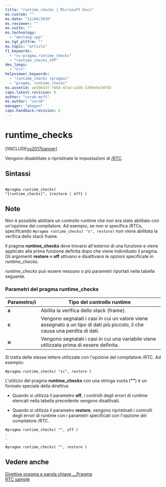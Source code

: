 ```yaml
---
title: "runtime_checks | Microsoft Docs"
ms.custom: ""
ms.date: "11/04/2016"
ms.reviewer: ""
ms.suite: ""
ms.technology: 
  - "devlang-cpp"
ms.tgt_pltfrm: ""
ms.topic: "article"
f1_keywords: 
  - "vc-pragma.runtime_checks"
  - "runtime_checks_CPP"
dev_langs: 
  - "C++"
helpviewer_keywords: 
  - "runtime_checks (pragma)"
  - "pragma, runtime_checks"
ms.assetid: ae50b43f-f88d-47ad-a2db-3389e9e7df5b
caps.latest.revision: 6
author: "corob-msft"
ms.author: "corob"
manager: "ghogen"
caps.handback.revision: 6
---
```

# runtime_checks
[!INCLUDE[vs2017banner](../assembler/inline/includes/vs2017banner.md)]

Vengono disabilitate o ripristinate le impostazioni di [\/RTC](../build/reference/rtc-run-time-error-checks.md).  
  
## Sintassi  
  
```  
  
#pragma runtime_checks(  
"[runtime_checks]", {restore | off} )  
```  
  
## Note  
 Non è possibile abilitare un controllo runtime che non era stato abilitato con un'opzione del compilatore. Ad esempio, se non si specifica \/RTCs, specificando `#pragma runtime_checks( "s", restore)` non viene abilitata la verifica dello stack frame.  
  
 Il pragma **runtime\_checks** deve trovarsi all'esterno di una funzione e viene applicato alla prima funzione definita dopo che viene individuato il pragma. Gli argomenti **restore** e **off** attivano e disattivano le opzioni specificate in *runtime\_checks*.  
  
 *runtime\_checks* può essere nessuno o più parametri riportati nella tabella seguente.  
  
### Parametri del pragma runtime\_checks  
  
|Parametro\/i|Tipo del controllo runtime|  
|------------------|--------------------------------|  
|**s**|Abilita la verifica dello stack \(frame\).|  
|**c**|Vengono segnalati i casi in cui un valore viene assegnato a un tipo di dati più piccolo, il che causa una perdita di dati.|  
|**u**|Vengono segnalati i casi in cui una variabile viene utilizzata prima di essere definita.|  
  
 Si tratta delle stesse lettere utilizzate con l'opzione del compilatore \/RTC. Ad esempio:  
  
```  
#pragma runtime_checks( "sc", restore )  
```  
  
 L'utilizzo del pragma **runtime\_checks** con una stringa vuota \(**""**\) è un formato speciale della direttiva:  
  
-   Quando si utilizza il parametro **off**, i controlli degli errori di runtime elencati nella tabella precedente vengono disattivati.  
  
-   Quando si utilizza il parametro **restore**, vengono ripristinati i controlli degli errori di runtime con i parametri specificati con l'opzione del compilatore \/RTC.  
  
```  
#pragma runtime_checks( "", off )  
.  
.  
.  
#pragma runtime_checks( "", restore )   
```  
  
## Vedere anche  
 [Direttive pragma e parola chiave \_\_Pragma](../preprocessor/pragma-directives-and-the-pragma-keyword.md)   
 [RTC sample](http://msdn.microsoft.com/it-it/b3415b09-f6fd-43dc-8c02-9a910bc2574e)